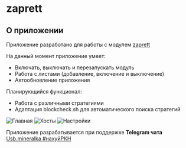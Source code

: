 # zaprett
## О приложении
Приложение разработано для работы с модулем [zaprett](https://github.com/egor-white/zaprett)

На данный момент приложение умеет:
* Включать, выключать и перезапускать модуль
* Работа с листами (добавление, включение и выключение)
* Автообновление приложения

Планирующийся функционал:
* Работа с различными стратегиями
* Адаптация blockcheck.sh для автоматического поиска стратегий

![Главная](https://i.imgur.com/y1QHqsp.png) ![Хосты](https://i.imgur.com/4zhoe08.png) ![Настройки](https://i.imgur.com/jC99jgm.png)

Приложение разрабатывается при поддержке **Telegram чата** [Usb.mineralka #нахуйРКН](https://t.me/mineral_usb)

